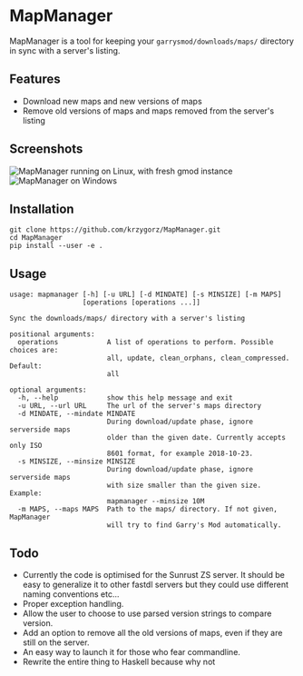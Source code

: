 # MapManager
MapManager is a tool for keeping your `garrysmod/downloads/maps/` directory in sync with a server's listing.
## Features
* Download new maps and new versions of maps
* Remove old versions of maps and maps removed from the server's listing
## Screenshots
![](https://i.imgur.com/POssDOr.png "MapManager running on Linux, with fresh gmod instance")
![](https://i.imgur.com/eHO0DUP.jpg "MapManager on Windows")
## Installation
```
git clone https://github.com/krzygorz/MapManager.git
cd MapManager
pip install --user -e .
```
## Usage
```
usage: mapmanager [-h] [-u URL] [-d MINDATE] [-s MINSIZE] [-m MAPS]
                  [operations [operations ...]]

Sync the downloads/maps/ directory with a server's listing

positional arguments:
  operations            A list of operations to perform. Possible choices are:
                        all, update, clean_orphans, clean_compressed. Default:
                        all

optional arguments:
  -h, --help            show this help message and exit
  -u URL, --url URL     The url of the server's maps directory
  -d MINDATE, --mindate MINDATE
                        During download/update phase, ignore serverside maps
                        older than the given date. Currently accepts only ISO
                        8601 format, for example 2018-10-23.
  -s MINSIZE, --minsize MINSIZE
                        During download/update phase, ignore serverside maps
                        with size smaller than the given size. Example:
                        mapmanager --minsize 10M
  -m MAPS, --maps MAPS  Path to the maps/ directory. If not given, MapManager
                        will try to find Garry's Mod automatically.
```
## Todo
* Currently the code is optimised for the Sunrust ZS server. It should be easy to generalize it to other fastdl servers but they could use different naming conventions etc...
* Proper exception handling.
* Allow the user to choose to use parsed version strings to compare version.
* Add an option to remove all the old versions of maps, even if they are still on the server.
* An easy way to launch it for those who fear commandline.
* Rewrite the entire thing to Haskell because why not
